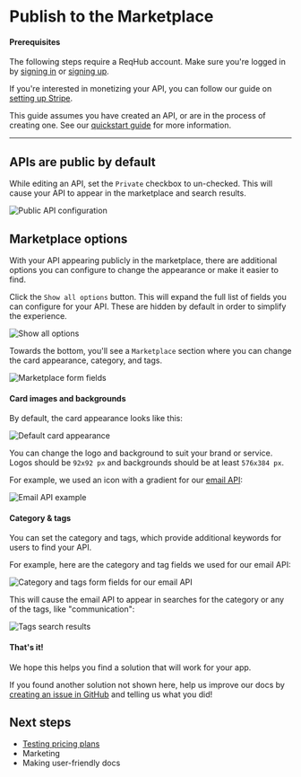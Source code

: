
# Publish to the Marketplace

#### Prerequisites

The following steps require a ReqHub account. Make sure you're logged in by [signing in](https://reqhub.io/login) or [signing up](https://reqhub.io/create-account).

If you're interested in monetizing your API, you can follow our guide on [setting up Stripe](guides/setting-up-stripe).

This guide assumes you have created an API, or are in the process of creating one. See our [quickstart guide](getting-started/quickstart) for more information.

----

## APIs are public by default

While editing an API, set the `Private` checkbox to un-checked. This will cause your API to appear in the marketplace and search results.

![Public API configuration](https://reqhubprod.blob.core.windows.net/public/docs/public-api.png)

## Marketplace options

With your API appearing publicly in the marketplace, there are additional options you can configure to change the appearance or make it easier to find.

Click the `Show all options` button. This will expand the full list of fields you can configure for your API.
These are hidden by default in order to simplify the experience.

![Show all options](https://reqhubprod.blob.core.windows.net/public/docs/show-all-options.png)

Towards the bottom, you'll see a `Marketplace` section where you can change the card appearance, category, and tags.

![Marketplace form fields](https://reqhubprod.blob.core.windows.net/public/docs/marketplace-form-fields.png)

#### Card images and backgrounds

By default, the card appearance looks like this:

![Default card appearance](https://reqhubprod.blob.core.windows.net/public/docs/default-card-appearance.png)

You can change the logo and background to suit your brand or service. Logos should be `92x92 px` and backgrounds should be at least `576x384 px`.

For example, we used an icon with a gradient for our [email API](https://reqhub.io/SpaceGiraffe/email):

![Email API example](https://reqhubprod.blob.core.windows.net/public/docs/email-api-example.png)

#### Category & tags

You can set the category and tags, which provide additional keywords for users to find your API.

For example, here are the category and tag fields we used for our email API:

![Category and tags form fields for our email API](https://reqhubprod.blob.core.windows.net/public/docs/category-tags.png)

This will cause the email API to appear in searches for the category or any of the tags, like "communication":

![Tags search results](https://reqhubprod.blob.core.windows.net/public/docs/tags-search-results.png)

#### That's it!

We hope this helps you find a solution that will work for your app.

If you found another solution not shown here, help us improve our docs by [creating an issue in GitHub](https://github.com/SpaceGiraffe-io/reqhub-docs/issues/new) and telling us what you did!

## Next steps

* [Testing pricing plans](/recipes/simulating-pricing-plans)
* Marketing
* Making user-friendly docs

